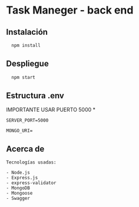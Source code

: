 
# Task Maneger - back end


## Instalación

```bash
  npm install
```
    
## Despliegue

```bash
  npm start
```


## Estructura .env

IMPORTANTE USAR PUERTO 5000 *

`SERVER_PORT=5000`

`MONGO_URI=`


## Acerca de

    Tecnologías usadas:

    - Node.js
    - Express.js
    - express-validator
    - MongoDB
    - Mongoose
    - Swagger


